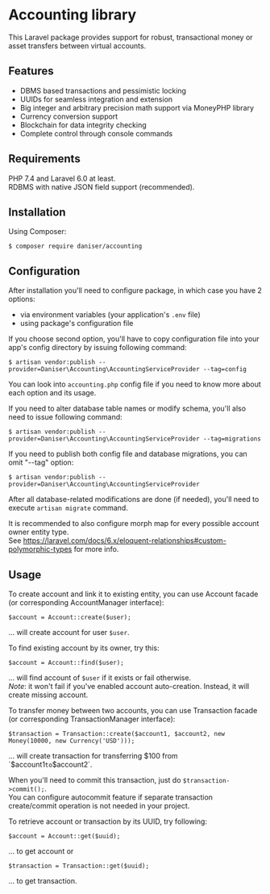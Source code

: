# Accounting library
This Laravel package provides support for robust, transactional money or asset transfers between virtual accounts.

## Features
- DBMS based transactions and pessimistic locking
- UUIDs for seamless integration and extension
- Big integer and arbitrary precision math support via MoneyPHP library
- Currency conversion support
- Blockchain for data integrity checking
- Complete control through console commands

## Requirements
PHP 7.4 and Laravel 6.0 at least.  
RDBMS with native JSON field support (recommended).

## Installation
Using Composer:
```
$ composer require daniser/accounting
```

## Configuration
After installation you'll need to configure package, in which case you have 2 options:
- via environment variables (your application's `.env` file)
- using package's configuration file

If you choose second option, you'll have to copy configuration file into your app's config directory by issuing following command:
```
$ artisan vendor:publish --provider=Daniser\Accounting\AccountingServiceProvider --tag=config
```
You can look into `accounting.php` config file if you need to know more about each option and its usage.

If you need to alter database table names or modify schema, you'll also need to issue following command:
```
$ artisan vendor:publish --provider=Daniser\Accounting\AccountingServiceProvider --tag=migrations
```

If you need to publish both config file and database migrations, you can omit "--tag" option:
```
$ artisan vendor:publish --provider=Daniser\Accounting\AccountingServiceProvider
```

After all database-related modifications are done (if needed), you'll need to execute `artisan migrate` command.

It is recommended to also configure morph map for every possible account owner entity type.  
See https://laravel.com/docs/6.x/eloquent-relationships#custom-polymorphic-types for more info.

## Usage
To create account and link it to existing entity, you can use Account facade (or corresponding AccountManager interface):
```
$account = Account::create($user);
```
... will create account for user `$user`.  

To find existing account by its owner, try this:
```
$account = Account::find($user);
```
... will find account of `$user` if it exists or fail otherwise.  
*Note*: it won't fail if you've enabled account auto-creation. Instead, it will create missing account.

To transfer money between two accounts, you can use Transaction facade (or corresponding TransactionManager interface):
```
$transaction = Transaction::create($account1, $account2, new Money(10000, new Currency('USD')));
```
... will create transaction for transferring $100 from `$account1` to `$account2`.  

When you'll need to commit this transaction, just do `$transaction->commit();`.  
You can configure autocommit feature if separate transaction create/commit operation is not needed in your project.

To retrieve account or transaction by its UUID, try following:
```
$account = Account::get($uuid);
```
... to get account or
```
$transaction = Transaction::get($uuid);
```
... to get transaction.
